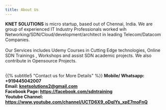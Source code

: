 ```yaml
---
title: About Us
---
```


**KNET SOLUTIONS** is micro startup, based out of  Chennai, India.  We are group of  experienced IT Industry Professionals worked wih Networking/SDN/Cloud/development/architect in leading Telecom/Datacom Companies.
<br><br> 
Our Services includes Udemy Courses in Cutting Edge technologies, Online SDN Trainings , Workshops and assist SDN academic projects. We also contribute in Opensource Projects.
<br>
<br>

{{% subtitle5 "Contact us for More Details" %}}
**Mobile/ Whatsapp: +919445042007**
<br>
**Email: knetsolutions2@gmail.com**
<br>
**Facebook Page: https://facebook.com/sdntraining**
<br>
**Youtube Channel: https://www.youtube.com/channel/UCTD6X9_oDqIYs_xpE7moFnQ**
<br>
